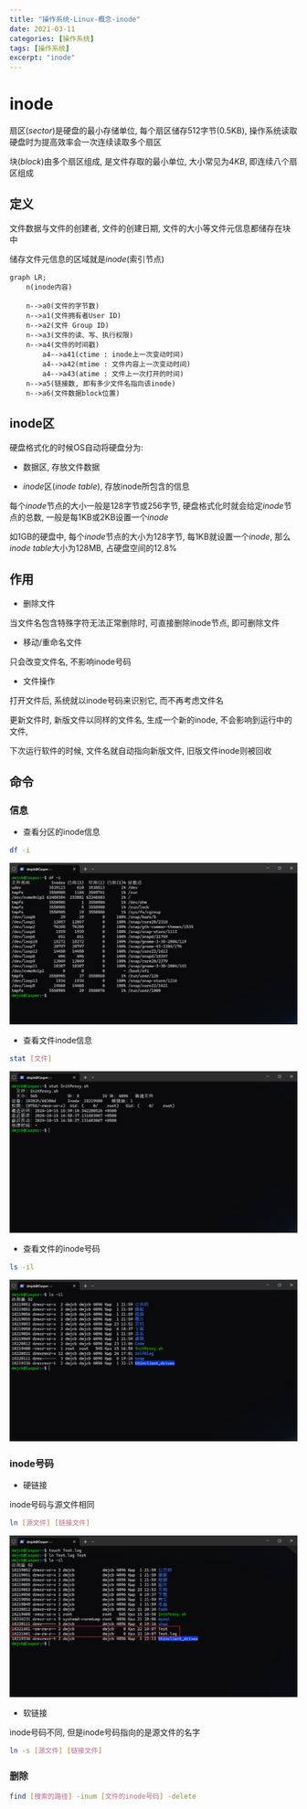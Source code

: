 ```yaml
---
title: "操作系统-Linux-概念-inode"
date: 2021-03-11
categories: [操作系统]
tags: [操作系统]
excerpt: "inode"
---
```


# inode

扇区($sector$)是硬盘的最小存储单位, 每个扇区储存$512$字节(0.5KB), 操作系统读取硬盘时为提高效率会一次连续读取多个扇区

块($block$)由多个扇区组成, 是文件存取的最小单位, 大小常见为$4KB$, 即连续八个扇区组成

## 定义

文件数据与文件的创建者, 文件的创建日期, 文件的大小等文件元信息都储存在块中

储存文件元信息的区域就是$inode$(索引节点)

```mermaid
graph LR;
    n(inode内容)

    n-->a0(文件的字节数)
    n-->a1(文件拥有者User ID)
    n-->a2(文件 Group ID)
    n-->a3(文件的读、写、执行权限)
    n-->a4(文件的时间戳)
        a4-->a41(ctime : inode上一次变动时间)
        a4-->a42(mtime : 文件内容上一次变动时间)
        a4-->a43(atime : 文件上一次打开的时间)
    n-->a5(链接数, 即有多少文件名指向该inode)
    n-->a6(文件数据block位置)
```

## inode区

硬盘格式化的时候OS自动将硬盘分为:

- 数据区, 存放文件数据

- $inode$区($inode$ $table$), 存放inode所包含的信息

每个$inode$节点的大小一般是128字节或256字节, 硬盘格式化时就会给定$inode$节点的总数, 一般是每1KB或2KB设置一个$inode$

如1GB的硬盘中, 每个$inode$节点的大小为128字节, 每1KB就设置一个$inode$, 那么$inode$ $table$大小为128MB, 占硬盘空间的12.8\%

## 作用

- 删除文件

当文件名包含特殊字符无法正常删除时, 可直接删除inode节点, 即可删除文件

- 移动/重命名文件

只会改变文件名, 不影响inode号码

- 文件操作

打开文件后, 系统就以inode号码来识别它, 而不再考虑文件名

更新文件时, 新版文件以同样的文件名, 生成一个新的inode, 不会影响到运行中的文件, 

下次运行软件的时候, 文件名就自动指向新版文件, 旧版文件inode则被回收

## 命令

### 信息

- 查看分区的inode信息
  
```sh
df -i
```

![](https://raw.githubusercontent.com/dmjcb/SelfImgur/main/20241021181013.png)

- 查看文件inode信息
  
```sh
stat [文件]
```

![](https://raw.githubusercontent.com/dmjcb/SelfImgur/main/20241021181100.png)

- 查看文件的inode号码
  
```sh
ls -il
```

![](https://raw.githubusercontent.com/dmjcb/SelfImgur/main/20241021181145.png)

### inode号码

- 硬链接

inode号码与源文件相同

```sh
ln [源文件] [链接文件]
```

![](https://raw.githubusercontent.com/dmjcb/SelfImgur/main/20241022130748.png)

- 软链接

inode号码不同, 但是inode号码指向的是源文件的名字

```sh
ln -s [源文件] [链接文件]
```

### 删除

```sh
find [搜索的路径] -inum [文件的inode号码] -delete
```
